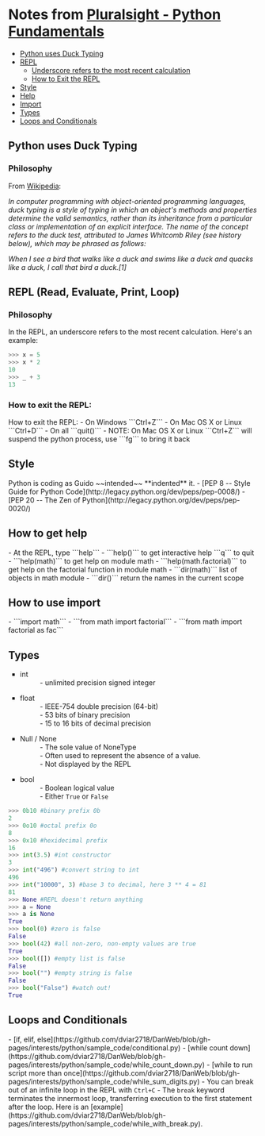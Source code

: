 # Notes from [Pluralsight - Python Fundamentals](http://pluralsight.com/training/Courses/Description/python-fundamentals)

*   [Python uses Duck Typing](#duck)
*   [REPL](#repl)
    *   [Underscore refers to the most recent calculation](#underscore)
    *   [How to Exit the REPL](#exit_repl)
*   [Style](#style)
*   [Help](#help)
*   [Import](#import)
*   [Types](#types)
*   [Loops and Conditionals](#loops)


<h2 id="duck">Python uses Duck Typing</h2>

<h3 id="philosophy">Philosophy</h3>

From [Wikipedia](http://en.wikipedia.org/wiki/Duck_typing):

*In computer programming with object-oriented programming languages, duck typing is a style of typing in which an object's methods and properties determine the valid semantics, rather than its inheritance from a particular class or implementation of an explicit interface. The name of the concept refers to the duck test, attributed to James Whitcomb Riley (see history below), which may be phrased as follows:*

*When I see a bird that walks like a duck and swims like a duck and quacks like a duck, I call that bird a duck.[1]*



<h2 id="repl">REPL (Read, Evaluate, Print, Loop)</h2>

<h3 id="underscore">Philosophy</h3>

In the REPL, an underscore refers to the most recent calculation.  Here's an example:
```python
>>> x = 5
>>> x * 2
10
>>> _ + 3
13
```
<h3 id="exit_repl">How to exit the REPL:</h3>
How to exit the REPL:
- On Windows ```Ctrl+Z```
- On Mac OS X or Linux ```Ctrl+D```
- On all ```quit()```
- NOTE: On Mac OS X or Linux ```Ctrl+Z``` will suspend the python process, use ```fg``` to bring it back

<h2 id="style">Style</h2>
Python is coding as Guido ~~intended~~ **indented** it.
- [PEP 8 -- Style Guide for Python Code](http://legacy.python.org/dev/peps/pep-0008/)
- [PEP 20 -- The Zen of Python](http://legacy.python.org/dev/peps/pep-0020/)

<h2 id="help">How to get help</h2>
- At the REPL, type ```help```
- ```help()``` to get interactive help ```q``` to quit
- ```help(math)``` to get help on module math
- ```help(math.factorial)``` to get help on the factorial function in module math
- ```dir(math)``` list of objects in math module
- ```dir()``` return the names in the current scope

<h2 id="import">How to use import</h2>
- ```import math```
- ```from math import factorial```
- ```from math import factorial as fac```

<h2 id="type">Types</h2>
<ul style="list-style-type:square">
  <li>
    <dl>
      <dt>int</dt>
      <dd>- unlimited precision signed integer</dd>
    </dl>
  </li>
  <li>
    <dl>
      <dt>float</dt>
      <dd>- IEEE-754 double precision (64-bit)</dd>
      <dd>- 53 bits of binary precision</dd>
      <dd>- 15 to 16 bits of decimal precision</dd>
    </dl>
  </li>
  <li>
    <dl>
      <dt>Null / None</dt>
      <dd>- The sole value of NoneType</dd>
      <dd>- Often used to represent the absence of a value.</dd>
      <dd>- Not displayed by the REPL</dd>
    </dl>
  </li>
  <li>
    <dl>
      <dt>bool</dt>
      <dd>- Boolean logical value</dd>
      <dd>- Either <code>True</code> or <code>False</code></dd>
    </dl>
  </li>
</ul>

```python
>>> 0b10 #binary prefix 0b
2
>>> 0o10 #octal prefix 0o
8
>>> 0x10 #hexidecimal prefix
16
>>> int(3.5) #int constructor
3
>>> int("496") #convert string to int
496
>>> int("10000", 3) #base 3 to decimal, here 3 ** 4 = 81
81
>>> None #REPL doesn't return anything
>>> a = None
>>> a is None
True
>>> bool(0) #zero is false
False
>>> bool(42) #all non-zero, non-empty values are true
True
>>> bool([]) #empty list is false
False
>>> bool("") #empty string is false
False
>>> bool("False") #watch out!
True
```

<h2 id="loops">Loops and Conditionals</h2>
- [if, elif, else](https://github.com/dviar2718/DanWeb/blob/gh-pages/interests/python/sample_code/conditional.py)
- [while count down](https://github.com/dviar2718/DanWeb/blob/gh-pages/interests/python/sample_code/while_count_down.py)
- [while to run script more than once](https://github.com/dviar2718/DanWeb/blob/gh-pages/interests/python/sample_code/while_sum_digits.py)
- You can break out of an infinite loop in the REPL with <code>Ctrl+C</code>
- The <code>break</code> keyword terminates the innermost loop, transferring execution to the first statement after the loop.  Here is an [example](https://github.com/dviar2718/DanWeb/blob/gh-pages/interests/python/sample_code/while_with_break.py).